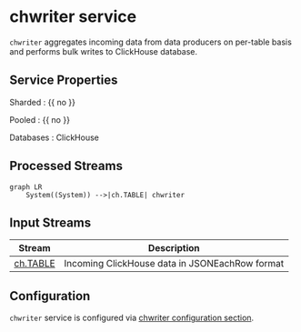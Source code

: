 # chwriter service

`chwriter` aggregates incoming data from data producers on per-table basis
and performs bulk writes to ClickHouse database.

## Service Properties

Sharded
: {{ no }}

Pooled
: {{ no }}

Databases
: ClickHouse

## Processed Streams

```mermaid
graph LR
    System((System)) -->|ch.TABLE| chwriter
```

## Input Streams

| Stream                                       | Description                                    |
| -------------------------------------------- | ---------------------------------------------- |
| [ch.TABLE](../streams-reference/ch.md) | Incoming ClickHouse data in JSONEachRow format |

## Configuration

`chwriter` service is configured via [chwriter configuration section](../config-reference/chwriter.md).
